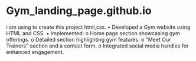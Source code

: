 # Gym_landing_page.github.io
i am using to create this project html,css.
• Developed a Gym website using HTML and CSS.
• Implemented:
o Home page section showcasing gym offerings.
o Detailed section highlighting gym features.
o "Meet Our Trainers" section and a contact form.
o Integrated social media handles for enhanced engagement.
